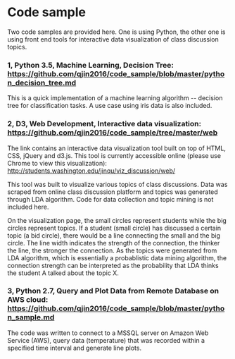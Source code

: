 # Code sample

Two code samples are provided here. One is using Python, the other one is using front end tools for interactive data visualization of class discussion topics.

### 1, Python 3.5, Machine Learning, Decision Tree: https://github.com/qjin2016/code_sample/blob/master/python_decision_tree.md
This is a quick implementation of a machine learning algorithm -- decision tree for classification tasks. A use case using iris data is also included.


### 2, D3, Web Development, Interactive data visualization: https://github.com/qjin2016/code_sample/tree/master/web
The link contains an interactive data visualization tool built on top of HTML, CSS, jQuery and d3.js. This tool is currently accessible online (please use Chrome to view this visualization): http://students.washington.edu/jinqu/viz_discussion/web/ 

This tool was built to visualize various topics of class discussions. Data was scraped from online class discussion platform and topics was generated through LDA algorithm. Code for data collection and topic mining is not included here. 

On the visualization page, the small circles represent students while the big circles represent topics. If a student (small circle) has discussed a certain topic (a bid circle), there would be a line connecting the small and the big circle. The line width indicates the strength of the connection, the thinker the line, the stronger the connection. As the topics were generated from LDA algorithm, which is essentially a probablistic data mining algorithm, the connection strength can be interpreted as the probability that LDA thinks the student A talked about the topic X.


### 3, Python 2.7, Query and Plot Data from Remote Database on AWS cloud: https://github.com/qjin2016/code_sample/blob/master/python_sample.md
The code was written to connect to a MSSQL server on Amazon Web Service (AWS), query data (temperature) that was recorded within a specified time interval and generate line plots.
